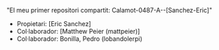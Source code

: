 "El meu primer repositori compartit: Calamot-0487-A--[Sanchez-Eric]"
- Propietari: [Eric Sanchez]
- Col·laborador: [Matthew Peier (mattpeier)]
- Col·laborador: Bonilla, Pedro (lobandolerpi)
